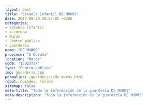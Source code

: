 ```yaml
---
layout: post
title: "Escuela Infantil DE MUROS"
date: 2017-09-20 20:57:05 +0200
categories:
- Escuela Infantil
- a-coruna
- muros
- Centro público
- guarderia
name: "DE MUROS"
province: "A Coruña"
location: "Muros"
code: "15023727"
type: "Centro público"
img: guarderia.jpg
permalink: /guarderias/de-muros.html
robot: noindex, follow
sitemap: false
meta-title: "Toda la información de la guardería DE MUROS"
meta-description: "Toda la información de la guardería DE MUROS"
---
```

